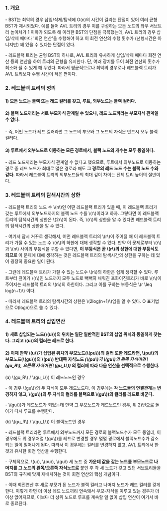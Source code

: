 ### 1. 개요

\- BST는 최악의 경우 삽입/삭제/탐색에 O(n)의 시간이 걸리는 단점이 있어 여러 균형 BST가 제시되었다. 예를 들어 AVL 트리의 경우 이를 구성하는 모든 노드의 좌우 서브트리 높이차가 1 이하가 되도록 해 이러한 BST의 단점을 극복했는데, AVL 트리의 경우 삽입/삭제 때마다 '회전 연산'을 수행해야 하고 이 회전 연산의 수행 횟수가 (선형시간은 아니지만) 꽤 있을 수 있다는 단점이 있다.

\- 레드블랙 트리는 균형 BST의 하나로, AVL 트리와 유사하게 삽입/삭제 때마다 회전 연산 등의 연산을 하여 트리의 균형을 유지한다. 단, 여러 장치를 두어 회전 연산의 횟수가 최소화 될 수 있게 해 두었다. 따라서 평균적으로나 최악의 경우로나 레드블랙 트리가 AVL 트리보다 수행 시간이 적은 편이다.


### 2. 레드블랙 트리의 정의

#### 1) 모든 노드는 블랙 또는 레드 컬러를 갖고, **루트, 외부노드는 블랙 컬러**다.
#### 2) 블랙 노드끼리는 서로 부모자식 관계일 수 있으나, **레드 노드끼리는 부모자식 관계일 수 없다.**

\-  즉, 어떤 노드가 레드 컬러라면 그 노드의 부모와 그 노드의 자식은 반드시 모두 블랙 컬러다.

#### 3) 루트에서 외부노드로 이동하는 **모든 경로에서, 블랙 노드의 개수는 모두 동일**하다.

\- 레드 노드끼리는 부모자식 관계일 수 없다고 했으므로, 루트에서 외부노드로 이동하는 경로 중 레드 노드가 최대로 많은 경로라 해도 **그 경로의 레드 노드 수는 블랙 노드 수와 같다.** 따라서 레드블랙 트리의 외부노드들의 최대 깊이 차이는 전체 트리 높이의 절반이다.


### 3. 레드블랙 트리의 탐색시간의 상한

\- 레드블랙 트리의 노드 수 \\(n\\)인 어떤 레드블랙 트리가 있을 때, 이 레드블랙 트리가 갖는 루트에서 외부노드까지의 블랙 노드 수를 \\(r\\)이라고 하자. 그렇다면 이 레드블랙 트리의 탐색시간의 상한은 \\(2r\\)이 된다. 즉, \\(r\\)의 상한을 알 수 있다면 레드블랙 트리의 탐색시간의 상한을 알 수 있다.

\- 여기서 잠시 거꾸로 생각해서, 어떤 레드블랙 트리의 \\(r\\)이 주어질 때 이 레드블랙 트리가 가질 수 있는 노드 수 \\(n\\)의 하한에 대해 생각할 수 있다. 만약 이 문제로부터 \\(r\\)과 \\(n\\) 사이의 부등식을 구할 수 있다면, **이 부등식은 곧 \\(r\\)의 상한에 대한 부등식도 되므로** 이 문제에 대해 생각하는 것은 레드블랙 트리의 탐색시간의 상한을 구하는 데 있어 굉장히 중요한 일이 된다.

\- 그런데 레드블랙 트리가 가질 수 있는 노드수 \\(n\\)의 하한은 쉽게 생각할 수 있다. 루트부터 깊이가 \\(r\\)인 노드까지 모두 노드로 빽빽히 채워진 포화이진트리가 바로 \\(r\\)이 주어지는 레드블랙 트리의 \\(n\\)의 하한이다. 그리고 이를 구하는 부등식은 \\(r \leq log(n+1)\\) 이다.

\- 따라서 레드블랙 트리의 탐색시간의 상한은 \\(2log(n+1)\\)임을 알 수 있다. O 표기법으로 O(logn)으로 쓸 수 있다.


### 4. 레드블랙 트리의 삽입연산

#### 1) 새로 삽입되는 노드(\\(u\\))의 위치는 일단 일반적인 BST의 삽입 위치와 동일하게 찾는다. 그리고 \\(u\\)의 컬러는 레드로 한다.

#### 2) 이때 만약 \\(u\\)가 삽입된 위치의 **부모노드(\\(pu\\))의 컬러 또한 레드**라면, \\(pu\\)의 부모노드(\\(gu\\))의 \\(pu\\) 반대쪽 자식노드 _(\\(pu\\)가 \\(gu\\)의 왼쪽 자식이면 \\(gu_R\\), 오른쪽 자식이면 \\(gu_L\\))_ 의 컬러에 따라 다음 연산을 선택적으로 수행한다.


(a) \\(gu_R\\) / \\(gu_L\\)) 이 레드노드인 경우

\- 이 경우 \\(gu\\))의 두 자식이 모두 레드노드다. 이 경우에는 **각 노드들의 연결관계는 변경하지 않고, \\(gu\\))의 두 자식의 컬러를 블랙으로 \\(gu\\))의 컬러를 레드로 바꾼다.** 

\- \\(gu\\))가 레드노드가 되었는데 만약 그 부모노드가 레드노드인 경우, 위 2)번으로 돌아가 다시 루프를 수행한다.


(b) \\(gu_R\\) / \\(gu_L\\)) 이 블랙노드인 경우

\- 레드블랙 트리라면 루트에서 외부노드까지 모든 경로의 블랙노드수가 모두 동일데, 이 경우에도 위 경우처럼 \\(gu\\))를 레드로 변경할 경우 몇몇 경로에서 블랙노드수가 감소되는 일이 일어나게 된다. 따라서 이 경우에는 컬러를 변경하지 않고, AVL 트리에서 한 것과 유사한 회전 연산을 수행한다.

\- 구체적으로, \\(u\\), \\(pu\\), \\(gu\\) 세 노드 중 **가운데 값을 갖는 노드를 부모노드로 나머지를 그 노드의 왼쪽/오른쪽 자식노드로** 붙인 후 각 세 노드가 갖고 있던 서브트리들을 BST의 규칙에 맞게 재배치하는 것이 회전 연산의 핵심 개념이다.

\- 이때 회전연산 후 새로 부모가 된 노드가 블랙 컬러고 나머지 노드가 레드 컬러를 갖게 한다. 이렇게 하면 더 이상 레드 노드끼리 연속돼서 부모-자식을 이루고 있는 경우가 더 이상 없어지므로, 이보다 더 상위 노드로 루프를 계속할 일 없이 삽입 연산이 여기서 바로 종료된다. 
